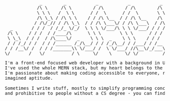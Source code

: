 
<pre>
             _        _           _           _           _           _             _          
            /\ \     /\ \        / /\        / /\        /\ \       /\ \           / /\        
            \ \ \   /  \ \      / /  \      / /  \       \ \ \     /  \ \         / /  \       
            /\ \_\ / /\ \ \    / / /\ \__  / / /\ \__    /\ \_\   / /\ \ \       / / /\ \      
           / /\/_// / /\ \_\  / / /\ \___\/ / /\ \___\  / /\/_/  / / /\ \ \     / / /\ \ \     
  _       / / /  / /_/_ \/_/  \ \ \ \/___/\ \ \ \/___/ / / /    / / /  \ \_\   / / /  \ \ \    
 /\ \    / / /  / /____/\      \ \ \       \ \ \      / / /    / / /    \/_/  / / /___/ /\ \   
 \ \_\  / / /  / /\____\/  _    \ \ \  _    \ \ \    / / /    / / /          / / /_____/ /\ \  
 / / /_/ / /  / / /______ /_/\__/ / / /_/\__/ / /___/ / /__  / / /________  / /_________/\ \ \ 
/ / /__\/ /  / / /_______\\ \/___/ /  \ \/___/ //\__\/_/___\/ / /_________\/ / /_       __\ \_\
\/_______/   \/__________/ \_____\/    \_____\/ \/_________/\/____________/\_\___\     /____/_/
</pre>
<pre>
I'm a front-end focused web developer with a background in UX. 
I've used the whole MERN stack, but my heart belongs to the front end.
I'm passionate about making coding accessible to everyone, regardless of background or 
imagined aptitude. 

Sometimes I write stuff, mostly to simplify programming concepts that can feel complicated 
and prohibitive to people without a CS degree - you can find me on <a href="https://jessica-delgrande.medium.com/">Medium</a> and also on <a href="https://twitter.com/jessdelgrande">Twitter</a>.
</pre>
